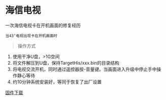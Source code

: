 # 海信电视

一次海信电视卡在开机画面的修复经历



`当43‘电视出现卡在开机画面时`



> 操作方式

1. 使用干净U盘，>1G空间
2. 将文件解压到U盘，保持TargetHis/xxx.bin的目录结构
3. 将电视交流开机，同时通过遥控器按-音量键。当画面进入升级中停止手中操作静心等待
4. 约10分钟系统安装好，等同于恢复了出厂设置



[固件下载](https://m.8ops.top/other/TargetHis.rar)



